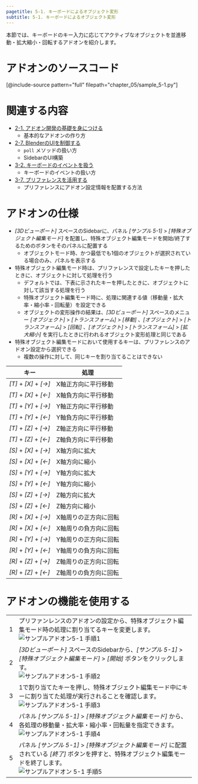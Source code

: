 ```yaml
---
pagetitle: 5-1. キーボードによるオブジェクト変形
subtitle: 5-1. キーボードによるオブジェクト変形
---
```



本節では、キーボードのキー入力に応じてアクティブなオブジェクトを並進移動・拡大縮小・回転するアドオンを紹介します。


# アドオンのソースコード

[@include-source pattern="full" filepath="chapter_05/sample_5-1.py"]


# 関連する内容

* [2-1. アドオン開発の基礎を身につける](../chapter_02/01_Basic_Of_Add-on_Development.html)
    * 基本的なアドオンの作り方
* [2-7. BlenderのUIを制御する](../chapter_02/07_Control_Blender_UI.html)
    * `poll` メソッドの扱い方
    * SidebarのUI構築
* [3-2. キーボードのイベントを扱う](../chapter_03/02_Handle_Keyboard_Event.html)
    * キーボードのイベントの扱い方
* [3-7. プリファレンスを活用する](../chapter_03/07_Use_Preference.html)
    * プリファレンスにアドオン設定情報を配置する方法


# アドオンの仕様

* *[3Dビューポート]* スペースのSidebarに、パネル *[サンプル 5-1]* > *[特殊オブジェクト編集モード]* を配置し、特殊オブジェクト編集モードを開始/終了するためのボタンをそのパネルに配置する
    * オブジェクトモード時、かつ最低でも1個のオブジェクトが選択されている場合のみ、パネルを表示する
* 特殊オブジェクト編集モード時は、プリファレンスで設定したキーを押したときに、オブジェクトに対して処理を行う
    * デフォルトでは、下表に示されたキーを押したときに、オブジェクトに対して該当する処理を行う
    * 特殊オブジェクト編集モード時に、処理に関連する値（移動量・拡大率・縮小率・回転量）を設定できる
    * オブジェクトの変形操作の結果は、*[3Dビューポート]* スペースのメニュー *[オブジェクト]* > *[トランスフォーム]* > *[移動]* 、*[オブジェクト]* > *[トランスフォーム]* > *[回転]* 、*[オブジェクト]* > *[トランスフォーム]* > *[拡大縮小]* を実行したときに行われるオブジェクト変形処理と同じである
* 特殊オブジェクト編集モードにおいて使用するキーは、プリファレンスのアドオン設定から選択できる
    * 複数の操作に対して、同じキーを割り当てることはできない


|キー|処理|
|---|---|
|*[T]* + *[X]* + *[→]*|X軸正方向に平行移動|
|*[T]* + *[X]* + *[←]*|X軸負方向に平行移動|
|*[T]* + *[Y]* + *[→]*|Y軸正方向に平行移動|
|*[T]* + *[Y]* + *[←]*|Y軸負方向に平行移動|
|*[T]* + *[Z]* + *[→]*|Z軸正方向に平行移動|
|*[T]* + *[Z]* + *[←]*|Z軸負方向に平行移動|
|*[S]* + *[X]* + *[→]*|X軸方向に拡大|
|*[S]* + *[X]* + *[←]*|X軸方向に縮小|
|*[S]* + *[Y]* + *[→]*|Y軸方向に拡大|
|*[S]* + *[Y]* + *[←]*|Y軸方向に縮小|
|*[S]* + *[Z]* + *[→]*|Z軸方向に拡大|
|*[S]* + *[Z]* + *[←]*|Z軸方向に縮小|
|*[R]* + *[X]* + *[→]*|X軸周りの正方向に回転|
|*[R]* + *[X]* + *[←]*|X軸周りの負方向に回転|
|*[R]* + *[Y]* + *[→]*|Y軸周りの正方向に回転|
|*[R]* + *[Y]* + *[←]*|Y軸周りの負方向に回転|
|*[R]* + *[Z]* + *[→]*|Z軸周りの正方向に回転|
|*[R]* + *[Z]* + *[←]*|Z軸周りの負方向に回転|


# アドオンの機能を使用する


<div class="work"></div>

|||
|---|---|
|1|プリファンレンスのアドオンの設定から、特殊オブジェクト編集モード時の処理に割り当てるキーを変更します。<br>![](../../images/chapter_05/01_Transform_Object_With_Keybord/use_add-on_1.png "サンプルアドオン5-1 手順1")|
|2|*[3Dビューポート]* スペースのSidebarから、*[サンプル 5-1]* > *[特殊オブジェクト編集モード]* > *[開始]* ボタンをクリックします。<br>![](../../images/chapter_05/01_Transform_Object_With_Keybord/use_add-on_2.png "サンプルアドオン5-1 手順2")|
|3|1で割り当てたキーを押し、特殊オブジェクト編集モード中にキーに割り当てた処理が実行されることを確認します。<br>![](../../images/chapter_05/01_Transform_Object_With_Keybord/use_add-on_3.png "サンプルアドオン5-1 手順3")|
|4|パネル *[サンプル 5-1]* > *[特殊オブジェクト編集モード]* から、各処理の移動量・拡大率・縮小率・回転量を指定できます。<br>![](../../images/chapter_05/01_Transform_Object_With_Keybord/use_add-on_4.png "サンプルアドオン5-1 手順4")|
|5|パネル *[サンプル 5-1]* > *[特殊オブジェクト編集モード]* に配置されている *[終了]* ボタンを押すと、特殊オブジェクト編集モードを終了します。<br>![](../../images/chapter_05/01_Transform_Object_With_Keybord/use_add-on_5.png "サンプルアドオン 5-1 手順5")|
